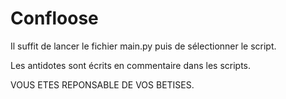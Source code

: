 # Confloose
Il suffit de lancer le fichier main.py puis de sélectionner le script.

Les antidotes sont écrits en commentaire dans les scripts.

VOUS ETES REPONSABLE DE VOS BETISES.
